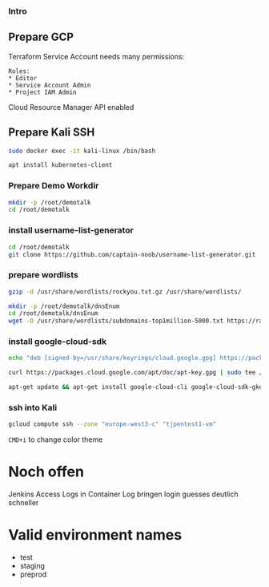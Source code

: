### Intro

## Prepare GCP

Terraform Service Account needs many permissions:

```
Roles:
* Editor
* Service Account Admin
* Project IAM Admin
```

Cloud Resource Manager API enabled

## Prepare Kali SSH

```bash
sudo docker exec -it kali-linux /bin/bash
```

```bash
apt install kubernetes-client
```
### Prepare Demo Workdir

```bash
mkdir -p /root/demotalk
cd /root/demotalk
```

### install username-list-generator
```bash
cd /root/demotalk
git clone https://github.com/captain-noob/username-list-generator.git
```
### prepare wordlists
```bash
gzip -d /usr/share/wordlists/rockyou.txt.gz /usr/share/wordlists/

mkdir -p /root/demotalk/dnsEnum
cd /root/demotalk/dnsEnum
wget -O /usr/share/wordlists/subdomains-top1million-5000.txt https://raw.githubusercontent.com/danielmiessler/SecLists/master/Discovery/DNS/subdomains-top1million-5000.txt
```


### install google-cloud-sdk

```bash
echo "deb [signed-by=/usr/share/keyrings/cloud.google.gpg] https://packages.cloud.google.com/apt cloud-sdk main" | sudo tee -a /etc/apt/sources.list.d/google-cloud-sdk.list

curl https://packages.cloud.google.com/apt/doc/apt-key.gpg | sudo tee /usr/share/keyrings/cloud.google.gpg

apt-get update && apt-get install google-cloud-cli google-cloud-sdk-gke-gcloud-auth-plugin
```


### ssh into Kali
```bash
gcloud compute ssh --zone "europe-west3-c" "tjpentest1-vm"
```
`CMD+i` to change color theme

# Noch offen
Jenkins Access Logs in Container Log bringen
login guesses deutlich schneller

# Valid environment names
* test
* staging
* preprod
